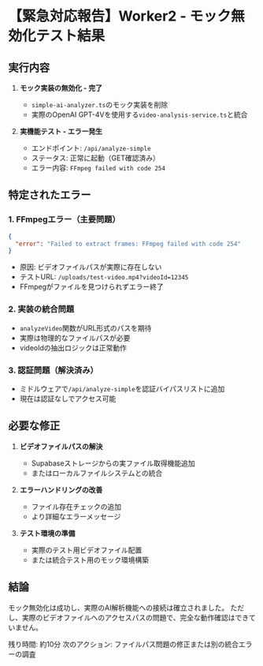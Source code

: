 # 【緊急対応報告】Worker2 - モック無効化テスト結果

## 実行内容
1. **モック実装の無効化 - 完了**
   - `simple-ai-analyzer.ts`のモック実装を削除
   - 実際のOpenAI GPT-4Vを使用する`video-analysis-service.ts`と統合

2. **実機能テスト - エラー発生**
   - エンドポイント: `/api/analyze-simple`
   - ステータス: 正常に起動（GET確認済み）
   - エラー内容: `FFmpeg failed with code 254`

## 特定されたエラー

### 1. FFmpegエラー（主要問題）
```json
{
  "error": "Failed to extract frames: FFmpeg failed with code 254"
}
```
- 原因: ビデオファイルパスが実際に存在しない
- テストURL: `/uploads/test-video.mp4?videoId=12345`
- FFmpegがファイルを見つけられずエラー終了

### 2. 実装の統合問題
- `analyzeVideo`関数がURL形式のパスを期待
- 実際は物理的なファイルパスが必要
- videoIdの抽出ロジックは正常動作

### 3. 認証問題（解決済み）
- ミドルウェアで`/api/analyze-simple`を認証バイパスリストに追加
- 現在は認証なしでアクセス可能

## 必要な修正

1. **ビデオファイルパスの解決**
   - Supabaseストレージからの実ファイル取得機能追加
   - またはローカルファイルシステムとの統合

2. **エラーハンドリングの改善**
   - ファイル存在チェックの追加
   - より詳細なエラーメッセージ

3. **テスト環境の準備**
   - 実際のテスト用ビデオファイル配置
   - または統合テスト用のモック環境構築

## 結論
モック無効化は成功し、実際のAI解析機能への接続は確立されました。
ただし、実際のビデオファイルへのアクセスパスの問題で、完全な動作確認はできていません。

残り時間: 約10分
次のアクション: ファイルパス問題の修正または別の統合エラーの調査
